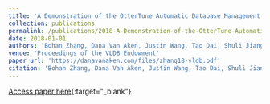 ```yaml
---
title: 'A Demonstration of the OtterTune Automatic Database Management System Tuning Service'
collection: publications
permalink: /publications/2018-A-Demonstration-of-the-OtterTune-Automatic-Database-Management-System-Tuning-Service
date: 2018-01-01
authors: 'Bohan Zhang, Dana Van Aken, Justin Wang, Tao Dai, Shuli Jiang, Jacky Lao, Siyuan Sheng, Andrew Pavlo, Geoffrey J. Gordon'
venue: 'Proceedings of the VLDB Endowment'
paper_url: 'https://danavanaken.com/files/zhang18-vldb.pdf'
citation: 'Bohan Zhang, Dana Van Aken, Justin Wang, Tao Dai, Shuli Jiang, Jacky Lao, Siyuan Sheng, Andrew Pavlo, Geoffrey J. Gordon. Proceedings of the VLDB Endowment, 2018.'
---
```

[Access paper here](https://danavanaken.com/files/zhang18-vldb.pdf){:target="_blank"}